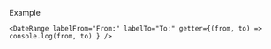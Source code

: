 Example


    <DateRange labelFrom="From:" labelTo="To:" getter={(from, to) => console.log(from, to) } />